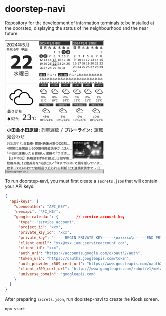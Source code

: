 # doorstep-navi

Repository for the development of information terminals to be installed at the doorstep, displaying the status of the neighbourhood and the near future.

<img src="output.png" width="320" alt="Sample Screen"/>

To run doorstep-navi, you must first create a `secrets.json` that will contain
your API keys.

```json
{
  "api-keys": {
    "openweather": "API_KEY",
    "newsapi": "API_KEY",
    "google-calendar": {        // service account key
      "type": "service_account",
      "project_id": "xxx",
      "private_key_id": "xxx",
      "private_key": "-----BEGIN PRIVATE KEY-----\nxxxxxx\n-----END PRIVATE KEY-----\n",
      "client_email": "xxx@xxx.iam.gserviceaccount.com",
      "client_id": "xxx",
      "auth_uri": "https://accounts.google.com/o/oauth2/auth",
      "token_uri": "https://oauth2.googleapis.com/token",
      "auth_provider_x509_cert_url": "https://www.googleapis.com/oauth2/v1/certs",
      "client_x509_cert_url": "https://www.googleapis.com/robot/v1/metadata/x509/xxx%40xxx.iam.gserviceaccount.com",
      "universe_domain": "googleapis.com"
    }
  }
}
```

After preparing `secrets.json`, run doorstep-navi to create the Kiosk screen.

```shell
npm start
```
